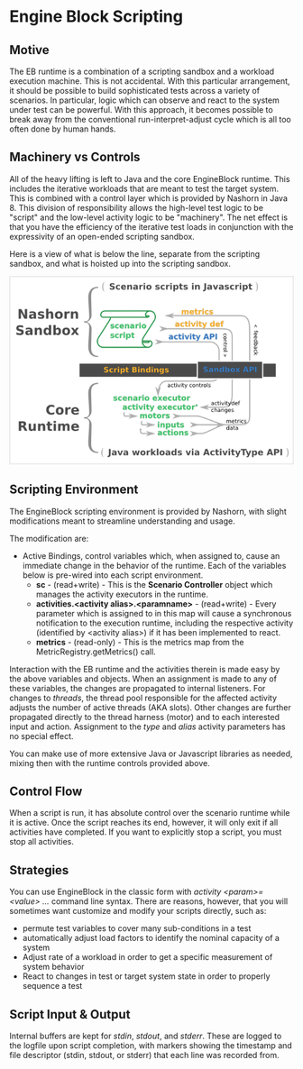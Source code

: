 # Engine Block Scripting

## Motive

The EB runtime is a combination of a scripting sandbox and a workload execution machine. This is not accidental. With this particular arrangement, it should be possible to build sophisticated tests across a variety of scenarios. In particular, logic which can observe and react to the system under test can be powerful. With this approach, it becomes possible to break away from the conventional run-interpret-adjust cycle which is all too often done by human hands.

## Machinery vs Controls

All of the heavy lifting is left to Java and the core EngineBlock runtime. This includes the iterative workloads that are meant to test the target system. This is combined with a control layer which is provided by Nashorn in Java 8. This division of responsibility allows the high-level test logic to be "script" and the low-level activity logic to be "machinery". The net effect is that you have the efficiency of the iterative test loads in conjunction with the expressivity of an open-ended scripting sandbox.

Here is a view of what is below the line, separate from the scripting sandbox, and what is hoisted up into the scripting sandbox.

![ScriptingEngine](diagrams/artandmachinery.png)


## Scripting Environment

The EngineBlock scripting environment is provided by Nashorn, with slight modifications meant to streamline understanding and usage.

The modification are:

- Active Bindings, control variables which, when assigned to, cause an immediate change in the behavior of the runtime. Each of the variables below is pre-wired into each script environment.
  - __sc__ - (read+write) - This is the __Scenario Controller__ object which manages the activity executors in the runtime.
  - __activities.&lt;activity alias&gt;.&lt;paramname&gt;__ - (read+write) - Every parameter which is assigned to in this map will cause a synchronous notification to the execution runtime, including the respective activity (identified by &lt;activity alias&gt;) if it has been implemented to react.
  - __metrics__ - (read-only) - This is the metrics map from the MetricRegistry.getMetrics() call.

Interaction with the EB runtime and the activities therein is made easy by the above variables and objects. When an assignment is made to any of these variables, the changes are propagated to internal listeners. For changes to _threads_, the thread pool responsible for the affected activity adjusts the number of active threads (AKA slots). Other changes are further propagated directly to the thread harness (motor) and to each interested input and action. Assignment to the _type_ and _alias_ activity parameters has no special effect.

You can make use of more extensive Java or Javascript libraries as needed, mixing then with the runtime controls provided above.

## Control Flow

When a script is run, it has absolute control over the scenario runtime while it is active. Once the script reaches its end, however, it will only exit if all activities have completed. If you want to explicitly stop a script, you must stop all activities.

## Strategies

You can use EngineBlock in the classic form with _activity &lt;param&gt;=&lt;value&gt; ..._ command line syntax. There are reasons, however, that you will sometimes want customize and modify your scripts directly, such as:

- permute test variables to cover many sub-conditions in a test
- automatically adjust load factors to identify the nominal capacity of a system
- Adjust rate of a workload in order to get a specific measurement of system behavior
- React to changes in test or target system state in order to properly sequence a test

## Script Input & Output

Internal buffers are kept for _stdin_, _stdout_, and _stderr_. These are logged to the logfile upon script completion, with markers showing the timestamp and file descriptor (stdin, stdout, or stderr) that each line was recorded from.
